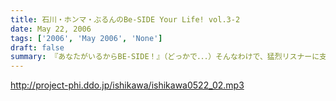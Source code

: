 ```yaml
---
title: 石川・ホンマ・ぶるんのBe-SIDE Your Life! vol.3-2
date: May 22, 2006
tags: ['2006', 'May 2006', 'None']
draft: false
summary: 『あなたがいるからBE-SIDE！』（どっかで．．．）そんなわけで、猛烈リスナーに支えられる当番組！そんな中から、やんごとなき存在「フランス貴族」と「神」！に出会ったパーソナリティ２人。その出会いはインパクト「大」でありました。コーナーもいっちゃってます。 NAMAE
---
```


http://project-phi.ddo.jp/ishikawa/ishikawa0522_02.mp3
